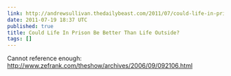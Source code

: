 ```yaml
---
link: http://andrewsullivan.thedailybeast.com/2011/07/could-life-in-prison-be-better-than-life-outside.html
date: 2011-07-19 18:37 UTC
published: true
title: Could Life In Prison Be Better Than Life Outside?
tags: []
---
```


Cannot reference enough: <a href="http://www.zefrank.com/theshow/archives/2006/09/092106.html">http://www.zefrank.com/theshow/archives/2006/09/092106.html</a>
